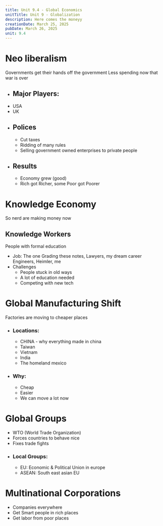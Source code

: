 ```yaml
---
title: Unit 9.4 - Global Economics
unitTitle: Unit 9 - Globalization
description: Here comes the moneyy
creationDate: March 25, 2025
pubDate: March 26, 2025
unit: 9.4
---
```



# Neo liberalism
Governments get their hands off the government
Less spending now that war is over
- ## Major Players: 
- USA
- UK
- ## Polices
	- Cut taxes
	- Ridding of many rules 
	- Selling government owned enterprises to private people
- ## Results
	- Economy grew (good)
	- Rich got Richer, some Poor got Poorer


# Knowledge Economy
So nerd are making money now
## Knowledge Workers
People with formal education
- Job:
The one Grading these notes, Lawyers, my dream career Engineers, Heimler, me
- Challenges
	- People stuck in old ways
	- A lot of education needed
	- Competing with new tech


#  Global Manufacturing Shift
Factories are moving to cheaper places
- ### Locations:
	- CHINA - why everything made in china
	- Taiwan
	- Vietnam
	- India
	- The homeland mexico
- ### Why:
	- Cheap
	- Easier
	- We can move a lot now

# Global Groups
- WTO (World Trade Organization)
- Forces countries to behave nice
- Fixes trade fights
- ### Local Groups:
	- EU: Economic & Political Union in europe
	- ASEAN: South east asian EU

# Multinational Corporations
- Companies everywhere
- Get Smart people in rich places
- Get labor from poor places